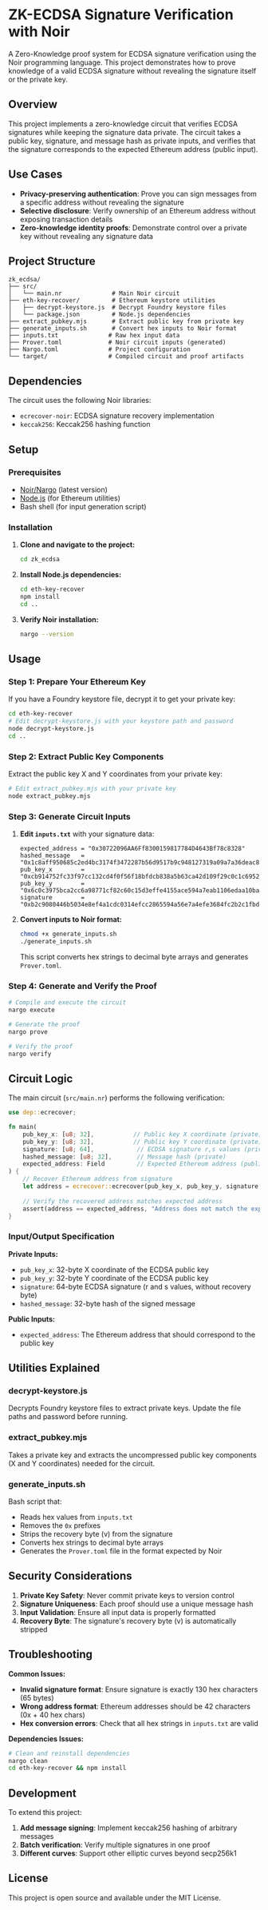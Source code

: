 # ZK-ECDSA Signature Verification with Noir

A Zero-Knowledge proof system for ECDSA signature verification using the Noir programming language. This project demonstrates how to prove knowledge of a valid ECDSA signature without revealing the signature itself or the private key.

## Overview

This project implements a zero-knowledge circuit that verifies ECDSA signatures while keeping the signature data private. The circuit takes a public key, signature, and message hash as private inputs, and verifies that the signature corresponds to the expected Ethereum address (public input).

## Use Cases

- **Privacy-preserving authentication**: Prove you can sign messages from a specific address without revealing the signature
- **Selective disclosure**: Verify ownership of an Ethereum address without exposing transaction details
- **Zero-knowledge identity proofs**: Demonstrate control over a private key without revealing any signature data

## Project Structure

```
zk_ecdsa/
├── src/
│   └── main.nr              # Main Noir circuit
├── eth-key-recover/         # Ethereum keystore utilities
│   ├── decrypt-keystore.js  # Decrypt Foundry keystore files
│   └── package.json         # Node.js dependencies
├── extract_pubkey.mjs       # Extract public key from private key
├── generate_inputs.sh       # Convert hex inputs to Noir format
├── inputs.txt              # Raw hex input data
├── Prover.toml             # Noir circuit inputs (generated)
├── Nargo.toml              # Project configuration
└── target/                 # Compiled circuit and proof artifacts
```

## Dependencies

The circuit uses the following Noir libraries:
- `ecrecover-noir`: ECDSA signature recovery implementation
- `keccak256`: Keccak256 hashing function

## Setup

### Prerequisites

- [Noir/Nargo](https://noir-lang.org/docs/getting_started/installation/) (latest version)
- [Node.js](https://nodejs.org/) (for Ethereum utilities)
- Bash shell (for input generation script)

### Installation

1. **Clone and navigate to the project:**
   ```bash
   cd zk_ecdsa
   ```

2. **Install Node.js dependencies:**
   ```bash
   cd eth-key-recover
   npm install
   cd ..
   ```

3. **Verify Noir installation:**
   ```bash
   nargo --version
   ```

## Usage

### Step 1: Prepare Your Ethereum Key

If you have a Foundry keystore file, decrypt it to get your private key:

```bash
cd eth-key-recover
# Edit decrypt-keystore.js with your keystore path and password
node decrypt-keystore.js
cd ..
```

### Step 2: Extract Public Key Components

Extract the public key X and Y coordinates from your private key:

```bash
# Edit extract_pubkey.mjs with your private key
node extract_pubkey.mjs
```

### Step 3: Generate Circuit Inputs

1. **Edit `inputs.txt`** with your signature data:
   ```
   expected_address = "0x30722096AA6Ff8300159817784D4643Bf78c8328"
   hashed_message   = "0x1c8aff950685c2ed4bc3174f3472287b56d9517b9c948127319a09a7a36deac8"
   pub_key_x        = "0xcb914752fc33f97cc132cd4f0f56f18bfdcb838a5b63ca42d109f29c0c1c6952"
   pub_key_y        = "0x6c0c3975bca2cc6a98771cf82c60c15d3effe4155ace594a7eab1106edaa10ba"
   signature        = "0xb2c9080446b5034e8ef4a1cdc0314efcc2865594a56e7a4efe3684fc2b2c1fbd2a2e74a6a38948af3720bb4aa06cc5de6ccb1a66d339d173a15d4375224773451c"
   ```

2. **Convert inputs to Noir format:**
   ```bash
   chmod +x generate_inputs.sh
   ./generate_inputs.sh
   ```

   This script converts hex strings to decimal byte arrays and generates `Prover.toml`.

### Step 4: Generate and Verify the Proof

```bash
# Compile and execute the circuit
nargo execute

# Generate the proof
nargo prove

# Verify the proof
nargo verify
```

## Circuit Logic

The main circuit (`src/main.nr`) performs the following verification:

```rust
use dep::ecrecover;

fn main(
    pub_key_x: [u8; 32],           // Public key X coordinate (private)
    pub_key_y: [u8; 32],           // Public key Y coordinate (private)
    signature: [u8; 64],            // ECDSA signature r,s values (private)
    hashed_message: [u8; 32],       // Message hash (private)
    expected_address: Field         // Expected Ethereum address (public)
) {
    // Recover Ethereum address from signature
    let address = ecrecover::ecrecover(pub_key_x, pub_key_y, signature, hashed_message);
    
    // Verify the recovered address matches expected address
    assert(address == expected_address, "Address does not match the expected address");
}
```

### Input/Output Specification

**Private Inputs:**
- `pub_key_x`: 32-byte X coordinate of the ECDSA public key
- `pub_key_y`: 32-byte Y coordinate of the ECDSA public key  
- `signature`: 64-byte ECDSA signature (r and s values, without recovery byte)
- `hashed_message`: 32-byte hash of the signed message

**Public Inputs:**
- `expected_address`: The Ethereum address that should correspond to the public key

## Utilities Explained

### decrypt-keystore.js
Decrypts Foundry keystore files to extract private keys. Update the file paths and password before running.

### extract_pubkey.mjs
Takes a private key and extracts the uncompressed public key components (X and Y coordinates) needed for the circuit.

### generate_inputs.sh
Bash script that:
- Reads hex values from `inputs.txt`
- Removes the `0x` prefixes
- Strips the recovery byte (v) from the signature
- Converts hex strings to decimal byte arrays
- Generates the `Prover.toml` file in the format expected by Noir

## Security Considerations

1. **Private Key Safety**: Never commit private keys to version control
2. **Signature Uniqueness**: Each proof should use a unique message hash
3. **Input Validation**: Ensure all input data is properly formatted
4. **Recovery Byte**: The signature's recovery byte (v) is automatically stripped

## Troubleshooting

**Common Issues:**

- **Invalid signature format**: Ensure signature is exactly 130 hex characters (65 bytes)
- **Wrong address format**: Ethereum addresses should be 42 characters (0x + 40 hex chars)
- **Hex conversion errors**: Check that all hex strings in `inputs.txt` are valid

**Dependencies Issues:**
```bash
# Clean and reinstall dependencies
nargo clean
cd eth-key-recover && npm install
```

## Development

To extend this project:

1. **Add message signing**: Implement keccak256 hashing of arbitrary messages
2. **Batch verification**: Verify multiple signatures in one proof
3. **Different curves**: Support other elliptic curves beyond secp256k1

## License

This project is open source and available under the MIT License.

